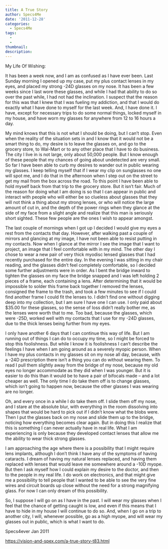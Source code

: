 ```yaml
---
title: A True Story
author: Specs4Me
date: '2011-12-28'
categories:
  - Specs4Me
tags:
  - 
  - 
thumbnail: 
description: 
---
```


My Life Of Wishing:

It has been a week now, and I am as confused as I have ever been.  Last Sunday morning I opened up my case, put my plus contact lenses in my eyes, and placed my strong -24D glasses on my nose.  It has been a few weeks since I last wore these glasses, and while I had that ability to do so over the past while, I had not had the inclination.  I suspect that the reason for this was that I knew that I was fueling my addiction, and that I would do exactly what I have done to myself for the last week.  And, I have done it. I have, except for necessary trips to do some normal things, locked myself in my house, and have worn my glasses for anywhere from 12 to 16 hours a day.

My mind knows that this is not what I should be doing, but I can’t stop.  Even when the reality of the situation sets in and I know that it would not be a smart thing to do, my desire is to leave the glasses on, and go to the grocery store, to Wal-Mart or to any other place that I have to do business.  The city I live in is not large, only about 50,000 people.  But I know enough of these people that my chances of going about undetected are very small.  So far I have been able to curb my desires to wander out in public wearing my glasses. I keep telling myself that if I wear my clip on sunglasses no one will spot me, and I do that in the afternoon when I step out on the street to get my mail from the box across the road.  To this point I have been able to hold myself back from that trip to the grocery store.  But it isn’t fair.  Much of the reason for doing what I am doing is so that I can appear in public and interact with people who will either be so clueless about glasses that they will not think a thing about my strong lenses, or who will notice the large amount of cut in, and the depth of the power rings when they glance at the side of my face from a slight angle and realize that this man is seriously short sighted. These few people are the ones I wish to appear amongst.

The last couple of mornings when I got up I decided I would give my eyes a rest from the contacts that day.  However, after walking past a couple of mirrors and glancing at my image, I have not been able to resist putting in my contacts.  Now when I glance at the mirror I see the image that I want to project, an image that I feel comfortable with in my mind.  The other day I chose to wear a new pair of very thick myodisc lensed glasses that I had recently purchased for the entire day. In the evening I was sitting in my chair reading, and the glasses didn’t feel completely comfortable, so I decided some further adjustments were in order.  As I bent the bridge inward to tighten the glasses on my face the bridge snapped and I was left holding 2 pieces of a frame, each containing a lens.  After determining that it would be impossible to solder this frame back together I removed the lenses, consigned the frame to the trash, and took a few minutes to see if I could find another frame I could fit the lenses to.  I didn’t find one without digging deep into my collection, but I am sure I have one I can use.  I only paid about $35.00 for these glasses, so the sense of loss didn’t really bother me, as the lenses were worth that to me. Too bad, because the glasses, which were -25D, worked well with my contacts that I use for my -24D glasses, due to the thick lenses being further from my eyes.

I only have another 6 days that I can continue this way of life.  But I am running out of things I can do to occupy my time, so I might be forced to stop this foolishness.  But while I know it is foolishness I can’t describe the feelings I have when I am going around as a severely myopic person.  When I have my plus contacts in my glasses sit on my nose all day, because, with a -24D prescription there isn’t a thing you can do without wearing them.  To read I pull them slightly away from the bridge of my nose, because my old eyes no longer accommodate as they did when I was younger.  But it is easier to do this than it would be to have a pair of bifocals made – and a lot cheaper as well.  The only time I do take them off is to change glasses, which isn’t going to happen now, because the other glasses I was wearing are no longer.

Oh, and every once in a while I do take them off. I slide them off my nose, and I stare at the absolute blur, with everything in the room dissolving into shapes that would be hard to pick out if I didn’t know what the blobs were.  Then I put the glasses back on my nose and slide them up to the bridge, noticing how everything becomes clear again. But in doing this I realize that this is something I can never actually have in real life.  What I am experiencing is only because they developed contact lenses that allow me the ability to wear thick strong glasses.

I am approaching the age where there is a possibility that I might require lens implants, although I don’t think I have any of the symptoms of having cataracts.  I dream of having my natural lenses replaced, and having them replaced with lenses that would leave me somewhere around a -10D myope.  But then I ask myself how I could explain my desire to the doctor, and then to the people in my real life.  I do work on electronics, and that might give me a possibility to tell people that I wanted to be able to see the very fine wires and circuit boards up close without the need for a strong magnifying glass.  For now I can only dream of this possibility.

So, I suppose I will go on as I have in the past. I will wear my glasses when I feel that the chance of getting caught is low, and even if this means that I have to hide in my house I will continue to do so.  And, when I go on a trip to another city, I will, whenever possible, go as a high myope, and will wear my glasses out in public, which is what I want to do.

Specs4ever
Jan 2011

https://vision-and-spex.com/a-true-story-t83.html
